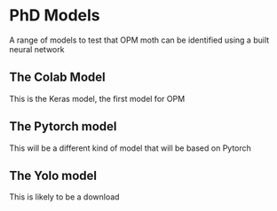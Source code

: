 # PhD Models
A range of models to test that OPM moth can be identified using a built neural network
## The Colab Model
This is the Keras model, the first model for OPM
## The Pytorch model
This will be a different kind of model that will be based on Pytorch
## The Yolo model
This is likely to be a download